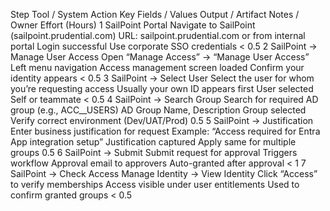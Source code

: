 Step
Tool / System
Action
Key Fields / Values
Output / Artifact
Notes / Owner
Effort (Hours)
1
SailPoint Portal
Navigate to SailPoint (sailpoint.prudential.com)
URL: sailpoint.prudential.com or from internal portal
Login successful
Use corporate SSO credentials
< 0.5
2
SailPoint → Manage User Access
Open “Manage Access” → “Manage User Access”
Left menu navigation
Access management screen loaded
Confirm your identity appears
< 0.5
3
SailPoint → Select User
Select the user for whom you’re requesting access
Usually your own ID appears first
User selected
Self or teammate
< 0.5
4
SailPoint → Search Group
Search for required AD group (e.g., ACC_<APP>_USERS)
AD Group Name, Description
Group selected
Verify correct environment (Dev/UAT/Prod)
0.5
5
SailPoint → Justification
Enter business justification for request
Example: “Access required for Entra App integration setup”
Justification captured
Apply same for multiple groups
0.5
6
SailPoint → Submit
Submit request for approval
Triggers workflow
Approval email to approvers
Auto-granted after approval
< 1
7
SailPoint → Check Access
Manage Identity → View Identity
Click “Access” to verify memberships
Access visible under user entitlements
Used to confirm granted groups
< 0.5
